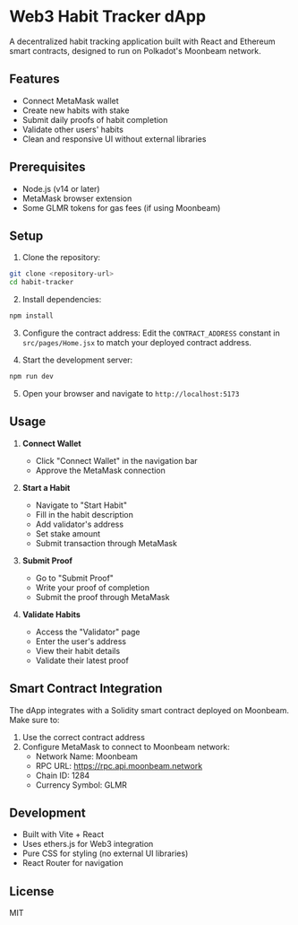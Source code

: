 # Web3 Habit Tracker dApp

A decentralized habit tracking application built with React and Ethereum smart contracts, designed to run on Polkadot's Moonbeam network.

## Features

- Connect MetaMask wallet
- Create new habits with stake
- Submit daily proofs of habit completion
- Validate other users' habits
- Clean and responsive UI without external libraries

## Prerequisites

- Node.js (v14 or later)
- MetaMask browser extension
- Some GLMR tokens for gas fees (if using Moonbeam)

## Setup

1. Clone the repository:
```bash
git clone <repository-url>
cd habit-tracker
```

2. Install dependencies:
```bash
npm install
```

3. Configure the contract address:
Edit the `CONTRACT_ADDRESS` constant in `src/pages/Home.jsx` to match your deployed contract address.

4. Start the development server:
```bash
npm run dev
```

5. Open your browser and navigate to `http://localhost:5173`

## Usage

1. **Connect Wallet**
   - Click "Connect Wallet" in the navigation bar
   - Approve the MetaMask connection

2. **Start a Habit**
   - Navigate to "Start Habit"
   - Fill in the habit description
   - Add validator's address
   - Set stake amount
   - Submit transaction through MetaMask

3. **Submit Proof**
   - Go to "Submit Proof"
   - Write your proof of completion
   - Submit the proof through MetaMask

4. **Validate Habits**
   - Access the "Validator" page
   - Enter the user's address
   - View their habit details
   - Validate their latest proof

## Smart Contract Integration

The dApp integrates with a Solidity smart contract deployed on Moonbeam. Make sure to:

1. Use the correct contract address
2. Configure MetaMask to connect to Moonbeam network:
   - Network Name: Moonbeam
   - RPC URL: https://rpc.api.moonbeam.network
   - Chain ID: 1284
   - Currency Symbol: GLMR

## Development

- Built with Vite + React
- Uses ethers.js for Web3 integration
- Pure CSS for styling (no external UI libraries)
- React Router for navigation

## License

MIT
